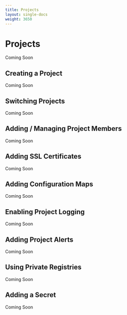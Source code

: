 ```yaml
---
title: Projects
layout: single-docs
weight: 3650
---
```

# Projects

Coming Soon

## Creating a Project

Coming Soon

## Switching Projects

Coming Soon

## Adding / Managing Project Members

Coming Soon

## Adding SSL Certificates

Coming Soon

## Adding Configuration Maps

Coming Soon

## Enabling Project Logging

Coming Soon

## Adding Project Alerts

Coming Soon

## Using Private Registries

Coming Soon

## Adding a Secret

Coming Soon

<!-- ## Launching a Catalog App -->
